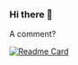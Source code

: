 ### Hi there 👋

<!--
**Omars32/Omars32** is a ✨ _special_ ✨ repository because its `README.md` (this file) appears on your GitHub profile.

Here are some ideas to get you started:

- 🔭 I’m currently working on ...
- 🌱 I’m currently learning ...
- 👯 I’m looking to collaborate on ...
- 🤔 I’m looking for help with ...
- 💬 Ask me about ...
- 📫 How to reach me: ...
- 😄 Pronouns: ...
- ⚡ Fun fact: ...
--> A comment?


[![Readme Card](https://github-readme-stats.vercel.app/api/pin/?username=Omars32&repo=Github_Readme)](https://github.com/anuraghazra/github-readme-stats)

